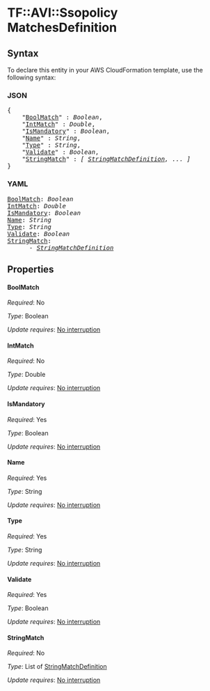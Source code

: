 # TF::AVI::Ssopolicy MatchesDefinition

## Syntax

To declare this entity in your AWS CloudFormation template, use the following syntax:

### JSON

<pre>
{
    "<a href="#boolmatch" title="BoolMatch">BoolMatch</a>" : <i>Boolean</i>,
    "<a href="#intmatch" title="IntMatch">IntMatch</a>" : <i>Double</i>,
    "<a href="#ismandatory" title="IsMandatory">IsMandatory</a>" : <i>Boolean</i>,
    "<a href="#name" title="Name">Name</a>" : <i>String</i>,
    "<a href="#type" title="Type">Type</a>" : <i>String</i>,
    "<a href="#validate" title="Validate">Validate</a>" : <i>Boolean</i>,
    "<a href="#stringmatch" title="StringMatch">StringMatch</a>" : <i>[ <a href="stringmatchdefinition.md">StringMatchDefinition</a>, ... ]</i>
}
</pre>

### YAML

<pre>
<a href="#boolmatch" title="BoolMatch">BoolMatch</a>: <i>Boolean</i>
<a href="#intmatch" title="IntMatch">IntMatch</a>: <i>Double</i>
<a href="#ismandatory" title="IsMandatory">IsMandatory</a>: <i>Boolean</i>
<a href="#name" title="Name">Name</a>: <i>String</i>
<a href="#type" title="Type">Type</a>: <i>String</i>
<a href="#validate" title="Validate">Validate</a>: <i>Boolean</i>
<a href="#stringmatch" title="StringMatch">StringMatch</a>: <i>
      - <a href="stringmatchdefinition.md">StringMatchDefinition</a></i>
</pre>

## Properties

#### BoolMatch

_Required_: No

_Type_: Boolean

_Update requires_: [No interruption](https://docs.aws.amazon.com/AWSCloudFormation/latest/UserGuide/using-cfn-updating-stacks-update-behaviors.html#update-no-interrupt)

#### IntMatch

_Required_: No

_Type_: Double

_Update requires_: [No interruption](https://docs.aws.amazon.com/AWSCloudFormation/latest/UserGuide/using-cfn-updating-stacks-update-behaviors.html#update-no-interrupt)

#### IsMandatory

_Required_: Yes

_Type_: Boolean

_Update requires_: [No interruption](https://docs.aws.amazon.com/AWSCloudFormation/latest/UserGuide/using-cfn-updating-stacks-update-behaviors.html#update-no-interrupt)

#### Name

_Required_: Yes

_Type_: String

_Update requires_: [No interruption](https://docs.aws.amazon.com/AWSCloudFormation/latest/UserGuide/using-cfn-updating-stacks-update-behaviors.html#update-no-interrupt)

#### Type

_Required_: Yes

_Type_: String

_Update requires_: [No interruption](https://docs.aws.amazon.com/AWSCloudFormation/latest/UserGuide/using-cfn-updating-stacks-update-behaviors.html#update-no-interrupt)

#### Validate

_Required_: Yes

_Type_: Boolean

_Update requires_: [No interruption](https://docs.aws.amazon.com/AWSCloudFormation/latest/UserGuide/using-cfn-updating-stacks-update-behaviors.html#update-no-interrupt)

#### StringMatch

_Required_: No

_Type_: List of <a href="stringmatchdefinition.md">StringMatchDefinition</a>

_Update requires_: [No interruption](https://docs.aws.amazon.com/AWSCloudFormation/latest/UserGuide/using-cfn-updating-stacks-update-behaviors.html#update-no-interrupt)

